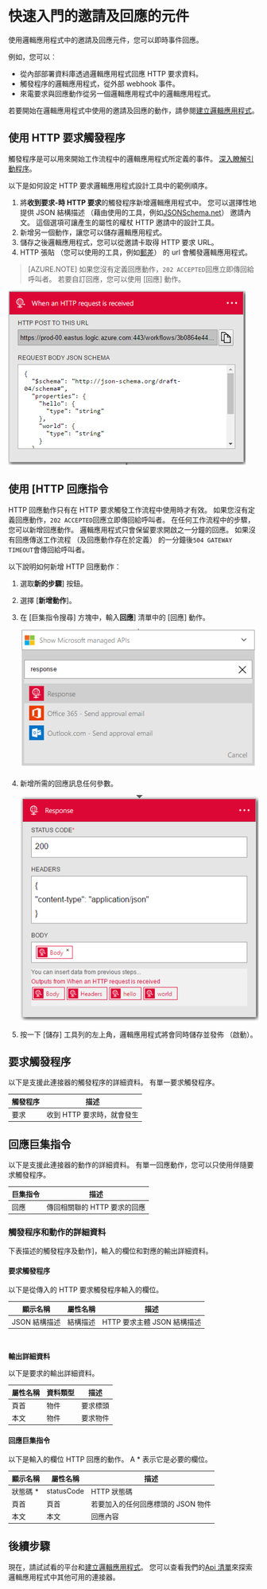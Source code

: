 <properties
    pageTitle="使用要求與回應動作 |Microsoft Azure"
    description="邀請及回應的觸發程序和 Azure 邏輯應用程式中的動作概觀"
    services=""
    documentationCenter=""
    authors="jeffhollan"
    manager="erikre"
    editor=""
    tags="connectors"/>

<tags
   ms.service="logic-apps"
   ms.devlang="na"
   ms.topic="article"
   ms.tgt_pltfrm="na"
   ms.workload="na"
   ms.date="07/18/2016"
   ms.author="jehollan"/>

# <a name="get-started-with-the-request-and-response-components"></a>快速入門的邀請及回應的元件

使用邏輯應用程式中的邀請及回應元件，您可以即時事件回應。

例如，您可以︰

- 從內部部署資料庫透過邏輯應用程式回應 HTTP 要求資料。
- 觸發程序的邏輯應用程式，從外部 webhook 事件。
- 來電要求與回應動作從另一個邏輯應用程式中的邏輯應用程式。

若要開始在邏輯應用程式中使用的邀請及回應的動作，請參閱[建立邏輯應用程式](../app-service-logic/app-service-logic-create-a-logic-app.md)。

## <a name="use-the-http-request-trigger"></a>使用 HTTP 要求觸發程序

觸發程序是可以用來開始工作流程中的邏輯應用程式所定義的事件。 [深入瞭解引動程序](connectors-overview.md)。

以下是如何設定 HTTP 要求邏輯應用程式設計工具中的範例順序。

1. 將**收到要求-時 HTTP 要求**的觸發程序新增邏輯應用程式中。 您可以選擇性地提供 JSON 結構描述 （藉由使用的工具，例如[JSONSchema.net](http://jsonschema.net)） 邀請內文。 這個選項可讓產生的屬性的權杖 HTTP 邀請中的設計工具。
2. 新增另一個動作，讓您可以儲存邏輯應用程式。
3. 儲存之後邏輯應用程式，您可以從邀請卡取得 HTTP 要求 URL。
4. HTTP 張貼 （您可以使用的工具，例如[郵差](https://www.getpostman.com/)） 的 url 會觸發邏輯應用程式。

>[AZURE.NOTE] 如果您沒有定義回應動作，`202 ACCEPTED`回應立即傳回給呼叫者。 若要自訂回應，您可以使用 [回應] 動作。

![回應觸發程序](./media/connectors-native-reqres/using-trigger.png)

## <a name="use-the-http-response-action"></a>使用 [HTTP 回應指令

HTTP 回應動作只有在 HTTP 要求觸發工作流程中使用時才有效。 如果您沒有定義回應動作，`202 ACCEPTED`回應立即傳回給呼叫者。  在任何工作流程中的步驟，您可以新增回應動作。 邏輯應用程式只會保留要求開啟之一分鐘的回應。  如果沒有回應傳送工作流程 （及回應動作存在於定義） 的一分鐘後`504 GATEWAY TIMEOUT`會傳回給呼叫者。

以下說明如何新增 HTTP 回應動作︰

1. 選取**新的步驟**] 按鈕。
2. 選擇 [**新增動作**]。
3. 在 [巨集指令搜尋] 方塊中，輸入**回應**] 清單中的 [回應] 動作。

    ![選取 [回應] 動作](./media/connectors-native-reqres/using-action-1.png)

4. 新增所需的回應訊息任何參數。

    ![完成回應的動作](./media/connectors-native-reqres/using-action-2.png)

5. 按一下 [儲存] 工具列的左上角，邏輯應用程式將會同時儲存並發佈 （啟動）。

## <a name="request-trigger"></a>要求觸發程序

以下是支援此連接器的觸發程序的詳細資料。 有單一要求觸發程序。

|觸發程序|描述|
|---|---|
|要求|收到 HTTP 要求時，就會發生|

## <a name="response-action"></a>回應巨集指令

以下是支援此連接器的動作的詳細資料。 有單一回應動作，您可以只使用伴隨要求觸發程序。

|巨集指令|描述|
|---|---|
|回應|傳回相關聯的 HTTP 要求的回應|

### <a name="trigger-and-action-details"></a>觸發程序和動作的詳細資料

下表描述的觸發程序及動作]，輸入的欄位和對應的輸出詳細資料。

#### <a name="request-trigger"></a>要求觸發程序
以下是從傳入的 HTTP 要求觸發程序輸入的欄位。

|顯示名稱|屬性名稱|描述|
|---|---|---|
|JSON 結構描述|結構描述|HTTP 要求主體 JSON 結構描述|
<br>

**輸出詳細資料**

以下是要求的輸出詳細資料。

|屬性名稱|資料類型|描述|
|---|---|---|
|頁首|物件|要求標頭|
|本文|物件|要求物件|

#### <a name="response-action"></a>回應巨集指令

以下是輸入的欄位 HTTP 回應的動作。 A * 表示它是必要的欄位。

|顯示名稱|屬性名稱|描述|
|---|---|---|
|狀態碼 *|statusCode|HTTP 狀態碼|
|頁首|頁首|若要加入的任何回應標頭的 JSON 物件|
|本文|本文|回應內容|

## <a name="next-steps"></a>後續步驟

現在，請試試看的平台和[建立邏輯應用程式](../app-service-logic/app-service-logic-create-a-logic-app.md)。 您可以查看我們的[Api 清單](apis-list.md)來探索邏輯應用程式中其他可用的連接器。

